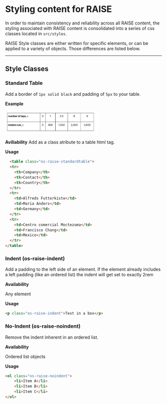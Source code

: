 # Styling content for RAISE

In order to maintain consistency and reliability across all RAISE content, the styling associated with RAISE content is consolidated into a series of css classes located in `src/styles`.

RAISE Style classes are either written for specific elements, or can be applied to a variety of objects. Those differences are listed below.

***

## Style Classes 

### Standard Table 

Add a border of `1px solid black` and padding of `5px` to your table.

**Example**
<div style="text-align: left;">
    <img src="./static/table.png" width="300">
</div>


**Aviliability**
Add as a class atribute to a table html tag. 

**Usage** 

```html
  <table class="os-raise-standardtable">
  <tr>
    <th>Company</th>
    <th>Contact</th>
    <th>Country</th>
  </tr>
  <tr>
    <td>Alfreds Futterkiste</td>
    <td>Maria Anders</td>
    <td>Germany</td>
  </tr>
  <tr>
    <td>Centro comercial Moctezuma</td>
    <td>Francisco Chang</td>
    <td>Mexico</td>
  </tr>
</table>
```

### Indent (os-raise-indent)

Add a padding to the left side of an element. If the element already includes a left padding (like an ordered list) the indent will get set to exactly 2rem

**Availability**

Any element

**Usage**

```html 
<p class="os-raise-indent">Text in a box</p>
```

### No-Indent (os-raise-noindent)

Remove the indent inherent in an ordered list. 

**Availability**

Ordered list objects

**Usage**

```html
<ol class="os-raise-noindent">
    <li>Item A</li>
    <li>Item B</li>
    <li>Item C</li>
</ol>
```
